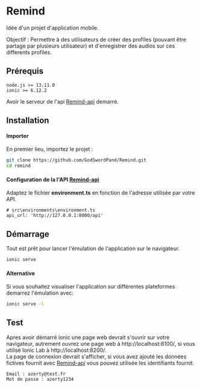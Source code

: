 # Remind

Idée d'un projet d'application mobile.  

Objectif : Permettre à des utilisateurs de créer des profiles (pouvant être partage par plusieurs utilisateur) et d'enregistrer des audios sur ces differents profiles.


## Prérequis

```
node.js >= 13.11.0
ionic >= 6.12.2
```

Avoir le serveur de l'api [Remind-api](https://github.com/GodSwordPand/Remind-api) demarré.

## Installation

#### Importer

En premier lieu, importez le projet :

``` bash
git clone https://github.com/GodSwordPand/Remind.git
cd remind
```

#### Configuration de la l'API [Remind-api](https://github.com/GodSwordPand/Remind-api)

Adaptez le fichier __environment.ts__ en fonction de l'adresse utilisée par votre API.
```
# src\environments\environment.ts
api_url: 'http://127.0.0.1:8000/api'
```

## Démarrage

Tout est prêt pour lancer l'émulation de l'application sur le navigateur.
```bash
ionic serve
```
#### Alternative

Si vous souhaitez visualiser l'application sur différentes plateformes demarrez l'émulation avec:
```bash
ionic serve -l
```

## Test

Apres avoir démarré ionic une page web devrait s'ouvrir sur votre navigateur, autrement ouvrez une page web à http://localhost:8100/,
si vous utilisé Ionic Lab à http://localhost:8200/.  
La page de connexion devrait s'afficher, si vous avez ajouté les données fictives fournit avec [Remind-api](https://github.com/GodSwordPand/Remind-api) vous pouvez utilisée les identifiants fournit.
```
Email : azerty@test.fr
Mot de passe : azerty1234
```
